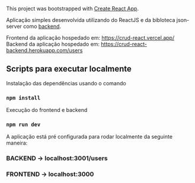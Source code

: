 This project was bootstrapped with [Create React App](https://github.com/facebook/create-react-app).

Aplicação simples desenvolvida utilizando do ReactJS e da bibloteca json-server como [backend](https://github.com/typicode/json-server).

Frontend da aplicação hospedado em: https://crud-react.vercel.app/
Backend da aplicação hospedado em: https://crud-react-backend.herokuapp.com/users

## Scripts para executar localmente

Instalação das dependências usando o comando

### `npm install`

Execução do frontend e backend

### `npm run dev`

A aplicação está pré configurada para rodar localmente da seguinte maneira:

### BACKEND -> localhost:3001/users
### FRONTEND -> localhost:3000

